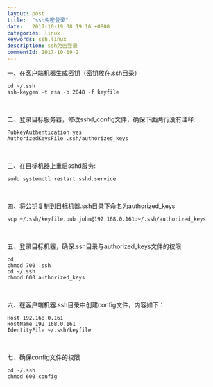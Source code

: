 ```yaml
---
layout: post
title:  "ssh免密登录"
date:   2017-10-19 08:19:16 +0800
categories: linux
keywords: ssh,linux
description: ssh免密登录
commentId: 2017-10-19-2
---
```

一、在客户端机器生成密钥（密钥放在.ssh目录）

```shell
cd ~/.ssh
ssh-keygen -t rsa -b 2048 -f keyfile
```

<br/>

二、登录目标服务器，修改sshd_config文件，确保下面两行没有注释:

```shell
PubkeyAuthentication yes
AuthorizedKeysFile .ssh/authorized_keys
```

<br/>

三、在目标机器上重启sshd服务:

```shell
sudo systemctl restart sshd.service
```

<br/>

四、将公钥复制到目标机器.ssh目录下命名为authorized_keys

```shell
scp ~/.ssh/keyfile.pub john@192.168.0.161:~/.ssh/authorized_keys
```

<br/>

五、登录目标机器，确保.ssh目录与authorized_keys文件的权限

```shell
cd
chmod 700 .ssh
cd ~/.ssh
chmod 600 authorized_keys
```

<br/>

六、在客户端机器.ssh目录中创建config文件，内容如下：

```
Host 192.168.0.161
HostName 192.168.0.161
IdentityFile ~/.ssh/keyfile
```

<br/>

七、确保config文件的权限

```shell
cd ~/.ssh
chmod 600 config
```
